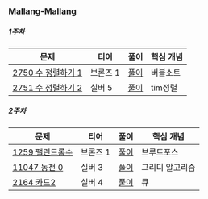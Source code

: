 ### Mallang-Mallang

##### 1주차
|문제|티어|풀이|핵심 개념|
|---|---|---|---|
|[2750 수 정렬하기 1](https://www.acmicpc.net/problem/2750)|브론즈 1|[풀이](https://github.com/Hod0ri/Algorithm_Semina/blob/main/3rd_Algorithm/MallangMallang/problem2750.md)|버블소트|
|[2751 수 정렬하기 2](https://www.acmicpc.net/problem/2751)|실버 5|[풀이](https://github.com/Hod0ri/Algorithm_Semina/blob/main/3rd_Algorithm/MallangMallang/problem2751.md)|tim정렬|

##### 2주차
|문제|티어|풀이|핵심 개념|
|---|---|---|---|
|[1259 팰린드롬수](https://www.acmicpc.net/problem/1259)|브론즈 1|[풀이](https://github.com/Hod0ri/Algorithm_Semina/blob/main/3rd_Algorithm/MallangMallang/problem1259.md)|브루트포스|
|[11047 동전 0](https://www.acmicpc.net/problem/11047)|실버 3|[풀이](https://github.com/Hod0ri/Algorithm_Semina/blob/main/3rd_Algorithm/MallangMallang/problem11047.md)|그리디 알고리즘|
|[2164 카드2](https://www.acmicpc.net/problem/2164)|실버 4|[풀이](https://github.com/Hod0ri/Algorithm_Semina/blob/main/3rd_Algorithm/MallangMallang/problem2164.md)|큐|
